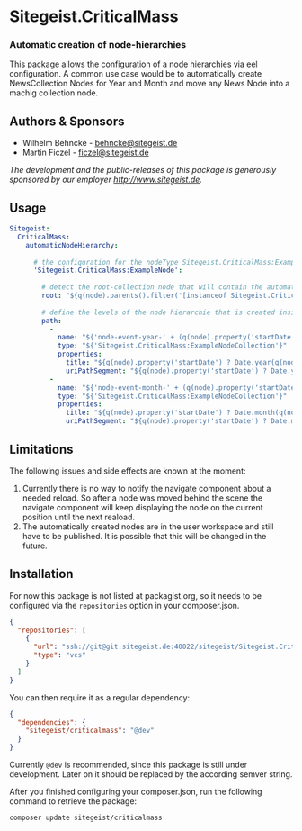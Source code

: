 # Sitegeist.CriticalMass
### Automatic creation of node-hierarchies 

This package allows the configuration of a node hierarchies via eel configuration. 
A common use case would be to automatically create NewsCollection Nodes for Year and Month 
and move any News Node into a machig collection node.

## Authors & Sponsors

* Wilhelm Behncke - behncke@sitegeist.de
* Martin Ficzel - ficzel@sitegeist.de

*The development and the public-releases of this package is generously sponsored 
by our employer http://www.sitegeist.de.*

## Usage

```yaml
Sitegeist:
  CriticalMass:
    automaticNodeHierarchy:
    
      # the configuration for the nodeType Sitegeist.CriticalMass:ExampleNode     
      'Sitegeist.CriticalMass:ExampleNode':
      
        # detect the root-collection node that will contain the automatic created node hierarchie
        root: "${q(node).parents().filter('[instanceof Sitegeist.CriticalMass:ExampleNodeCollection]').slice(-1, 1).get(0)}"
        
        # define the levels of the node hierarchie that is created inside the root node
        path:
          -
            name: "${'node-event-year-' + (q(node).property('startDate') ? Date.year(q(node).property('startDate')) : 'no-year')}"
            type: "${'Sitegeist.CriticalMass:ExampleNodeCollection'}"
            properties:
              title: "${q(node).property('startDate') ? Date.year(q(node).property('startDate')) : 'no-year'}"
              uriPathSegment: "${q(node).property('startDate') ? Date.year(q(node).property('startDate')) : 'no-year'}"
          -
            name: "${'node-event-month-' + (q(node).property('startDate') ? Date.month(q(node).property('startDate')) : 'no-month')}"
            type: "${'Sitegeist.CriticalMass:ExampleNodeCollection'}"
            properties:
              title: "${q(node).property('startDate') ? Date.month(q(node).property('startDate')) : 'no-month'}"
              uriPathSegment: "${q(node).property('startDate') ? Date.month(q(node).property('startDate')) : 'no-month'}"
```

## Limitations 

The following issues and side effects are known at the moment:

1. Currently there is no way to notify the navigate component about a 
   needed reload. So after a node was moved behind the scene the navigate 
   component will keep displaying the node on the current position until 
   the next reaload.
2. The automatically created nodes are in the user workspace and still 
   have to be published. It is possible that this will be changed in the future.



## Installation 

For now this package is not listed at packagist.org, so it needs to be configured via the `repositories` option in your composer.json.

```json
{
  "repositories": [
    {
      "url": "ssh://git@git.sitegeist.de:40022/sitegeist/Sitegeist.CriticalMass.git",
      "type": "vcs"
    }
  ]
}
```

You can then require it as a regular dependency:

```json
{
  "dependencies": {
    "sitegeist/criticalmass": "@dev"
  }
}
```

Currently `@dev` is recommended, since this package is still under development. Later on it should be replaced by the according semver string.

After you finished configuring your composer.json, run the following command to retrieve the package:

```shell
composer update sitegeist/criticalmass